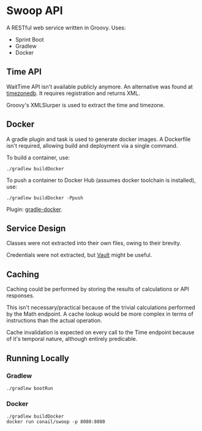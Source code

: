 # Swoop API

A RESTful web service written in Groovy.  Uses:

- Sprint Boot
- Gradlew
- Docker

## Time API

WaitTime API isn't available publicly anymore.  An alternative was found at [timezonedb](http://timezonedb.com).  It requires registration and returns XML.

Groovy's XMLSlurper is used to extract the time and timezone.

## Docker

A gradle plugin and task is used to generate docker images.  A Dockerfile isn't required, allowing build and deployment via a single command.

To build a container, use:

```
./gradlew buildDocker
```

To push a container to Docker Hub (assumes docker toolchain is installed), use:

```
./gradlew buildDocker -Ppush
```

Plugin: [gradle-docker](https://github.com/Transmode/gradle-docker).

## Service Design

Classes were not extracted into their own files, owing to their brevity.

Credentials were not extracted, but [Vault](https://www.vaultproject.io/) might be useful.

## Caching

Caching could be performed by storing the results of calculations or API responses.  

This isn't necessary/practical because of the trivial calculations performed by the Math endpoint.  A cache lookup would be more complex in terms of instructions than the actual operation.  

Cache invalidation is expected on every call to the Time endpoint because of it's temporal nature, although entirely predicable.  

## Running Locally

### Gradlew

```
./gradlew bootRun
```

### Docker 

```
./gradlew buildDocker
docker run conail/swoop -p 8080:8080
```

